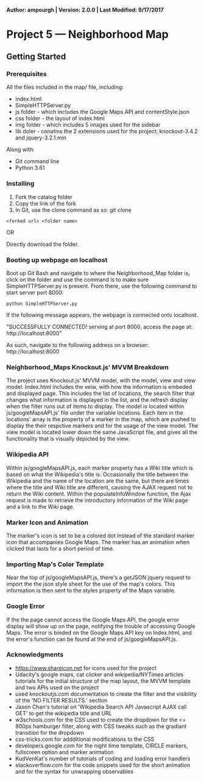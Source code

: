 #### Author: ampourgh | Version: 2.0.0 | Last Modified: 9/17/2017

# Project 5 — Neighborhood Map

## Getting Started

### Prerequisites
All the files included in the map/ file, including:
* index.html
* SimpleHTTPServer.py
* js folder - which includes the Google Maps API and contentStyle.json
* css folder - the layout of index.html
* img folder - which includes 5 images used for the sidebar
* lib doler - conatins the 2 extensions used for the project; knockout-3.4.2 and jquery-3.2.1.min

Along with:
* Git command line
* Python 3.61

### Installing
1. Fork the catalog folder
2. Copy the link of the fork
3. In Git, use the clone command as so: git clone 

```git 
<forked url> <folder name>
```

OR

Directly download the folder.

### Booting up webpage on localhost
Boot up Git Bash and navigate to where the Neighborhood_Map folder is, click on the folder and use the command ls to make sure SimpleHTTPServer.py is present. From there, use the following command to start server port 8000:
```git
python SimpleHTTPServer.py
```
If the following message appears, the webpage is connected onto localhost.

"SUCCESSFULLY CONNECTED!
serving at port 8000, access the page at: http://localhost:8000"

As such, navigate to the following address on a browser: http://localhost:8000

### Neighborhood_Maps Knockout.js' MVVM Breakdown
The project uses Knockout.js' MVVM model, with the model, view and view model. Index.html includes the veiw, with how the information is embeded and displayed page. This includes the list of locations, the search filter that changes what information is displayed in the list, and the refresh display when the filter runs out of items to display. The model is located within js/googleMapsAPI.js' file under the variable locations. Each item in the locations' array is the property of a marker in the map, which are pushed to display the their respctive markers and for the usage of the view model. The view model is located lower down the same JavaScript file, and gives all the functionality that is visually depicted by the view.

### Wikipedia API
Within js/googleMapsAPI.js, each marker property has a Wiki title which is based on what the Wikipedia's title is. Occasionally the title between the Wikipedia and the name of the location are the same, but there are times where the title and Wiki title are different, causing the AJAX  request not to return the Wiki content. Within the populateInfoWindow function, the Ajax request is made to retrieve the introductory information of the Wiki page and a link to the Wiki page.

### Marker Icon and Animation
The marker's icon is set to be a colored dot instead of the standard marker icon that accompanies Google Maps. The marker has an animation when clicked that lasts for a short period of time. 

### Importing Map's Color Template
Near the top of js/googleMapsAPI.js, there's a getJSON jquery request to import the the json style sheet for the use of the map's colors. This information is then sent to the styles property of the Maps variable.

### Google Error
If the the page cannot access the Google Maps API, the google error display will show up on the page, notifying the trouble of accessing Google Maps. The error is binded on the Google Maps API key on Index.html, and the error's function can be found at the end of js/googleMapsAPI.js.

### Acknowledgments
* https://www.shareicon.net for icons used for the project
* Udacity's google maps, cat clicker and wikipedia/NYTimes articles tutorials for the initial structure of the map layout, the MVVM template and two APIs used on the project
* used knockoutjs.com documentation to create the filter and the visibility of the 'NO FILTER RESULTS.' section
* Jason Chan's tutorial on 'Wikipedia Search API Javascript AJAX call GET' to get the wikipedia title and URL
* w3schools.com for the CSS used to create the dropdown for the <= 800px hamburger filter, along with CSS tweaks such as the gradiant transition for the dropdown
* css-tricks.com for addditional modifications to the CSS
* developers.google.com for the night time template, CIRCLE markers, fullscreen option and marker animation
* KudVenKat's number of tutorials of coding and loading error handlers
* stackoverflow.com for the code snippets used for the short animation and for the syntax for unwrapping observables
